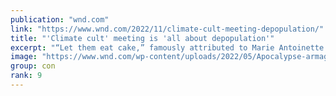 ```yaml
---
publication: "wnd.com"
link: "https://www.wnd.com/2022/11/climate-cult-meeting-depopulation/"
title: "'Climate cult' meeting is 'all about depopulation'"
excerpt: "“Let them eat cake,” famously attributed to Marie Antoinette by Jean-Jacques Rousseau, has become universal shorthand for a monarch’s total disregard for her famished citizens stealing and wreaking ha"
image: "https://www.wnd.com/wp-content/uploads/2022/05/Apocalypse-armageddon-end-civilization-times-of-days-death-skull-heartbroken-anguish-misery-grief-woman-crying-destruction-pain-emotion-despair-pillars-pixabay.jpg"
group: con
rank: 9
---
```

